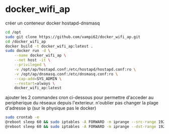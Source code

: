 # docker_wifi_ap

créer un conteneur docker hostapd-dnsmasq

```sh
cd /opt
sudo git clone https://github.com/vampi62/docker_wifi_ap.git
cd /docker_wifi_ap
docker build -t docker_wifi_ap:latest .
sudo docker run -d \
	--name docker_wifi_ap \
	--net host -it \
	--privileged \
	-v /opt/ap/hostapd.conf:/etc/hostapd/hostapd.conf:ro \
	-v /opt/ap/dnsmasq.conf:/etc/dnsmasq.conf:ro \
	--cap-add=SYS_ADMIN \
	--restart=always \
	docker_wifi_ap:latest
```

ajouter les 2 commandes cron ci-dessous pour permettre d'acceder au peripherique du réseaux depuis l'exterieur.
n'oublier pas changer la plage d'adresse ip
(sur le physique pas le docker)
```sh
sudo crontab -e
@reboot sleep 60 && sudo iptables -A FORWARD -m iprange --src-range 192.168.5.0-192.168.5.255 -j ACCEPT
@reboot sleep 60 && sudo iptables -A FORWARD -m iprange --dst-range 192.168.5.0-192.168.5.255 -j ACCEPT
```